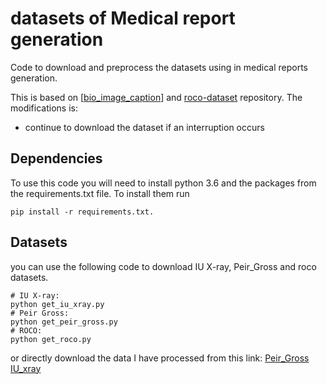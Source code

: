 # datasets of Medical report generation 

Code to download and preprocess the datasets  using in medical reports generation. 

This is based on  [[bio_image_caption](https://github.com/nlpaueb/bio_image_caption)] and [roco-dataset](https://github.com/razorx89/roco-dataset) repository. The modifications is:

- continue to download the dataset if an interruption occurs

## Dependencies ##
To use this code you will need to install python 3.6 and the packages from the requirements.txt file. To install them run 
```shell
pip install -r requirements.txt.
```
## Datasets ##

you can use the following code to download IU X-ray,  Peir_Gross and roco datasets. 


```shell
# IU X-ray:
python get_iu_xray.py
# Peir Gross:
python get_peir_gross.py
# ROCO:
python get_roco.py
```

or directly download the data I have processed from this link: [Peir_Gross](https://drive.google.com/file/d/1oMIsXww4zvlg82PB8sKlfXvL-WKCiZpJ/view?usp=sharing)   [IU_xray](https://drive.google.com/file/d/1QRVmzftguZ7tnjgBynYq54-IYqBenUFH/view?usp=sharing)